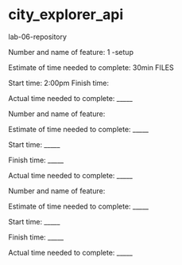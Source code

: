 # city_explorer_api
lab-06-repository


Number and name of feature: 1 -setup

Estimate of time needed to complete: 30min FILES

Start time: 2:00pm
Finish time:

Actual time needed to complete: _____



Number and name of feature: 

Estimate of time needed to complete: _____

Start time: _____

Finish time: _____

Actual time needed to complete: _____




Number and name of feature: 

Estimate of time needed to complete: _____

Start time: _____

Finish time: _____

Actual time needed to complete: _____